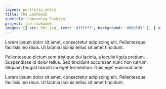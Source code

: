 ```yaml
---
layout: portfolio_entry
title: The Lookbook
subtitle: Consuming Fashion
project: the_lookbook
images: [{ src: 001.jpg, text: '#ffffff', background: '#89b5d3' }, { src: 002.jpg, text: '#ffffff', background: '#efbec2' }, { src: 003.jpg, text: '#000000', background: '#fdfd43' }, { src: 004.jpg, text: '#ffffff', background: '#b4b4aa' }]
---
```

Lorem ipsum dolor sit amet, consectetur adipiscing elit. Pellentesque facilisis leo risus. Ut lacinia lacinia tellus sit amet tincidunt.

Pellentesque dictum sem tristique dui lacinia, a iaculis ligula pretium. Suspendisse id dolor tellus. Sed tincidunt accumsan nunc non rutrum. Aliquam feugiat blandit mi eget fermentum. Duis eget euismod ante.

Lorem ipsum dolor sit amet, consectetur adipiscing elit. Pellentesque facilisis leo risus. Ut lacinia lacinia tellus sit amet tincidunt.
